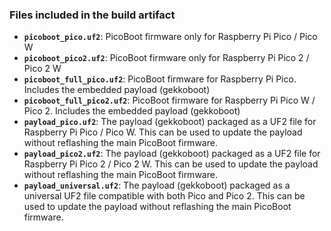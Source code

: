 ### Files included in the build artifact

*   **`picoboot_pico.uf2`**: PicoBoot firmware only for Raspberry Pi Pico / Pico W
*   **`picoboot_pico2.uf2`**: PicoBoot firmware only for Raspberry Pi Pico 2 / Pico 2 W
*   **`picoboot_full_pico.uf2`**: PicoBoot firmware for Raspberry Pi Pico. Includes the embedded payload (gekkoboot)
*   **`picoboot_full_pico2.uf2`**: PicoBoot firmware for Raspberry Pi Pico W / Pico 2. Includes the embedded payload (gekkoboot)
*   **`payload_pico.uf2`**: The payload (gekkoboot) packaged as a UF2 file for Raspberry Pi Pico / Pico W. This can be used to update the payload without reflashing the main PicoBoot firmware.
*   **`payload_pico2.uf2`**: The payload (gekkoboot) packaged as a UF2 file for Raspberry Pi Pico 2 / Pico 2 W. This can be used to update the payload without reflashing the main PicoBoot firmware.
*   **`payload_universal.uf2`**: The payload (gekkoboot) packaged as a universal UF2 file compatible with both Pico and Pico 2. This can be used to update the payload without reflashing the main PicoBoot firmware.
